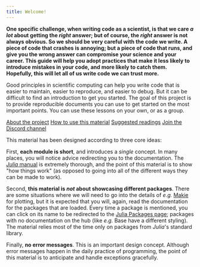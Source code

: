 ```yaml
---
title: Welcome!
---
```


**One specific challenge, when writing code as a scientist, is that we care *a
lot* about getting the *right* answer; but of course, the *right* answer is
not always obvious. So we should be very careful with the code we write. A
piece of code that crashes is annoying; but a piece of code that runs, and
give you the wrong answer can compromise your science and your career. This
guide will help you adopt practices that make it less likely to introduce
mistakes in your code, and more likely to catch them. Hopefully, this will let
all of us write code we can trust more.**

Good principles in scientific computing can help you write code that is easier
to maintain, easier to reproduce, and easier to debug. But it can be difficult
to find an introduction to get you started. The goal of this project is to
provide reproducible documents you can use to get started on the most important
points. You can use these lessons on your own, or as a group.

<div class="main-links">
    <span>
        <i class="fa-solid fa-question"></i>
        <a href="about" title="About the project">About the project</a>
    </span>
    <span>
        <i class="fa-solid fa-screwdriver-wrench"></i>
        <a href="howto" title="How to use this material">How to use this material</a>
    </span>
    <span>
        <i class="fa-solid fa-book"></i>
        <a href="readinglist" title="Suggested readings">Suggested readings</a>
    </span>
    <span>
        <i class="fa-brands fa-discord"></i>
        <a href="https://discord.gg/Ak2pK3yG9M" target="_blank" title="Join the Discord channel">Join the Discord channel</a>
    </span>
</div>

This material has been designed according to three core ideas:

First, **each module is short**, and introduces a *single* concept. In many
places, you will notice advice redirecting you to the documentation. The
[*Julia* manual](https://docs.julialang.org/en/v1/) is extremely thorough, and
the point of this material is to show "how things work" (as opposed to going
into all of the different ways they can be made to work).

Second, **this material is *not* about showcasing different packages**. There
are some situations where we will need to go into the details of *e.g.*
<span class='package'><span class='pkgname'><a href='https://juliapackages.com/p/Makie' target='_blank'>Makie</a></span></span> for plotting, but it is expected that you will, again, read the
documentation for the packages that are loaded. Every time a package is
mentioned, you can click on its name to be redirected to the [Julia Packages
page][jlhub]; packages with no documentation on the hub (like *e.g.* <span class='package no-hub'><span class='pkgname'>Base</span></span>
have a different styling). The material relies most of the time only on
packages from *Julia*'s standard library.

[jlhub]: https://juliapackages.com/

Finally, **no error messages**. This is an important design concept. Although
error messages happen in the daily practice of programming, the point of this
material is to anticipate and handle exceptions gracefully.

